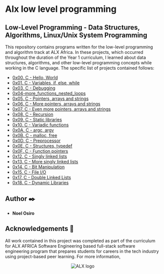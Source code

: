 # Alx low level programming
## Low-Level Programming - Data Structures, Algorithms, Linux/Unix System Programming

This repository contains programs written for the low-level programming and
algorithm track at ALX Africa. In these projects, which  occurred
throughout the duration of the Year 1 curriculum, I learned about data
structures, algorithms, and other low-level programming concepts while
working in the C language. The specific list of projects contained follows:

* [0x00. C - Hello, World](./0x00-hello_world)
* [0x01. C - Variables, if, else, while](./0x01-variables_if_else_while)
* [0x03. C - Debugging](./0x03-debugging)
* [0x04-more_functions_nested_loops](./0x04-more_functions_nested_loops)
* [0x05. C - Pointers, arrays and strings](./0x05-pointers_arrays_strings)
* [0x06. C - More pointers, arrays and strings](./0x06-pointers_arrays_strings)
* [0x07. C - Even more pointers, arrays and strings](./0x07-pointers_arrays_strings)
* [0x08. C - Recursion](./0x08-recursion)
* [0x09. C - Static libraries](./0x09-static_libraries)
* [0x10. C - Variadic functions](./0x010-variadic_functions)
* [0x0A. C - argc, argv](./0x0A-argc_argv)
* [0x0B. C - malloc, free](./0x0B-malloc_free)
* [0x0D. C - Preprocessor](./0x0D-preprocessor)
* [0x0E. C - Structures, typedef](./0x0E-structures_typedef)
* [0x0F. C - Function pointers](./0x0F-function_pointers)
* [0x12. C - Singly linked lists](./0x12-singly_linked_lists)
* [0x13. C - More singly linked lists](./0x13-more_singly_linked_lists)
* [0x14. C - Bit Manipulation](./0x14-bit_manipulation)
* [0x15. C - File I/O](./0x15-file_io)
* [0x17. C - Double Linked Lists](./0x15-file_io)
* [0x18. C - Dynamic Libraries](./0x18-dynamic_libraries)

## Author :black_nib:

* __Noel Osiro__ 

## Acknowledgements :pray:

All work contained in this project was completed as part of the curriculum for
ALX AFRICA Software Engineering based full-stack software engineering program that prepares students for careers in the tech industry
using project-based peer learning. For more information,

<p align="center">
  <img
    src="[http://www.holbertonschool.com/holberton-logo.png](https://www.google.com/imgres?imgurl=https%3A%2F%2Fafricabusinesscommunities.com%2FImages%2FKey%2520Logos%2Falx.png&tbnid=5-JzyhfKP7W9VM&vet=1&imgrefurl=https%3A%2F%2Fafricabusinesscommunities.com%2Ftech%2Ftech-news%2Fkenya-alx-and-mastercard-announce-fully-funded-training-for-african-youths%2F&docid=1Yz3_6FhrB8uDM&w=540&h=372&source=sh%2Fx%2Fim)"
    alt="ALX logo">
</p>
